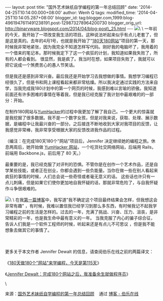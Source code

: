 --- layout: post title: "国外艺术妹纸自学编程的第一年总结回顾" date:
'2014-04-25T10:14:00.000+08:00' author: Wenh Q tags: modified\_time:
'2014-04-25T10:14:05.287+08:00' blogger\_id:
tag:blogger.com,1999:blog-4961947611491238191.post-129873278964200730
blogger\_orig\_url:
http://binaryware.blogspot.com/2014/04/blog-post\_25.html ---
![](https://images-blogger-opensocial.googleusercontent.com/gadgets/proxy?url=http%3A%2F%2Fww4.sinaimg.cn%2Fmw690%2F7cc829d3gw1efmje3vhiqj20dw099ac0.jpg&container=blogger&gadget=a&rewriteMime=image%2F*)\
\
一年前的今天，我开始了一项改变我生活的项目。这种说法听起来似乎有点儿老套了，但是这是真的。去年的4月1号，也就是我开始了"[180天180](http://jenniferdewalt.com/)[网站](http://jenniferdewalt.com/)"项目的第一天，那时候我非常地紧张，因为我完全不知道怎样写代码。刚好我的电脑坏了，我用着的一个借来的笔记本。那时候我定下了这一个疯狂的计划，我知道如果我失败了，所有的人都会看到。
很显然，我是疯了。我当时在想，如果项目失败了，我就可以把它说成一个煞费苦心的愚人节笑话。\
\
但是我还是感到非常兴奋。最后我还是开始学习去我想做的事情。我想学习编程已经很久了，但是书和网上课程看起来都非常枯燥。所以我决定通过实践的方法来自学，当我完成我180计划中的第一个网页的时候，我感到难以言喻的骄傲。我知道前面还有许多困难的事情在等着我，但是我已经克服了我计划中最艰难的的一部分：开始。\
\
在制作180网站与[YumHacker](http://yumhacker.com/)的过程中我更加了解了我自己。一个更大的惊喜就是我挖掘了很多数据。我不是一个数字女孩，但是对我来说，获取、处理、展示数据，是编程中让我最兴奋的一部分。之后接连不断地收到大家对我项目的反馈，让我感觉非常棒，我非常享受根据大家的反馈改进我作品的过程。\
\
（编注：在完成180天180个"网站"项目后，Jennifer
决定继续她的编程之旅。休息两周后，她开始做 [YumHacker
网站](http://blog.yumhacker.com/post/74733516768/yumhacker-i-built-a-social-network-for-food-and-heres)，一个吃货社交网络网站，后端用
Rails，前端用 Backbone.js，前后用了 80 天。）\
\
最重要的是，我已经克服了对评判的恐惧。不管你是在创作一个艺术作品，还是自学某些技能，或者正在创业，你都会遇到一些负能量。当你在做一些在别人看起来疯狂的事情的时候，人们总会说一些奇怪或者毫无意义的话。
这些话也许只有一点儿刺痛，但是如果它们使你更加地自我怀疑的话，那就非常危险了，与自我怀疑作斗争很艰难的。\
\
![](https://images-blogger-opensocial.googleusercontent.com/gadgets/proxy?url=http%3A%2F%2Fww3.sinaimg.cn%2Fmw690%2F7cc829d3gw1efmje4cs69j20ao080t9f.jpg&container=blogger&gadget=a&rewriteMime=image%2F*)\
\
在我[第一篇博客](http://blog.jenniferdewalt.com/post/46892312080/day-1-the-beginning)中，我写道"我不确定这个项目最终结果会怎样，但我想这会非常有趣"
，有时候，我难以置信我已经学习到那么多东西，有时候我记不起我学习编程之前的生活是怎样的。过去的一年，充满了挑战、兴奋、压力、沮丧，是非常精彩的一年，也是我生命中最有意义的一年。
当我克服了内心的骗子综合征，告诉人们我是一个软件工程师的时候，听起来还是有点儿不可思议
，但是我不能想象去做其它的事情了。\
\
\
\
更多关于本文作者 Jennifer Dewalt 的信息，请查阅伯乐在线之前的两篇译文：\
\
《[180天做180个"网站"来学编程，今天是第115天](http://blog.jobbole.com/44303/)》\
\
《[Jennifer
Dewalt：完成180个网站之后，我准备余生就做程序员](http://blog.jobbole.com/49620/)》
<div>

\

</div>

<div>

来源：[国外艺术妹纸自学编程的第一年总结回顾](http://blog.jobbole.com/65646/) 
  通过 [博客 - 伯乐在线](http://blog.jobbole.com/)

</div>
